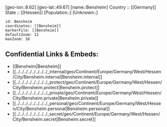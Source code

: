﻿---
location: [49.67,8.62] 
mapzoom: [7,12] 
mapmarker: city 
type: City
tags:
- geo/City


SpocWebEntityId: 29102
isDeleted: false
confidential: public

---
[geo-lon::8.62] 
[geo-lat::49.67] 
[name::Bensheim] 
Country :: [[Germany]]  
State :: [[Hessen]] 
[Population::] 
[Unknown::] 


```leaflet
id: Bensheim
coordinates: [[Bensheim]] 
markerFile: [[Bensheim]] 
defaultZoom: 11 
maxZoom: 18
```


## Confidential Links & Embeds: 
- [[Bensheim|Bensheim]]  
- [[../../../../../../../../_internal/geo/Continent/Europe/Germany/West/Hessen/City/Bensheim.internal|Bensheim.internal]] 
- [[../../../../../../../../_protect/geo/Continent/Europe/Germany/West/Hessen/City/Bensheim.protect|Bensheim.protect]] 
- [[../../../../../../../../_private/geo/Continent/Europe/Germany/West/Hessen/City/Bensheim.private|Bensheim.private]] 
- [[../../../../../../../../_personal/geo/Continent/Europe/Germany/West/Hessen/City/Bensheim.personal|Bensheim.personal]] 
- [[../../../../../../../../_secret/geo/Continent/Europe/Germany/West/Hessen/City/Bensheim.secret|Bensheim.secret]] 
